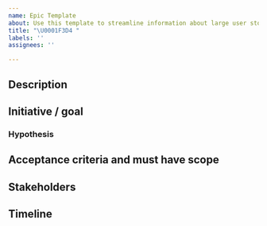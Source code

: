 ```yaml
---
name: Epic Template
about: Use this template to streamline information about large user stories
title: "\U0001F3D4 "
labels: ''
assignees: ''

---
```


## Description
<!-- 
Brief summary of what this Epic is, whether it's a larger project, goal, or user story. Describe the job to be done, which persona this Epic is mainly for, or if more multiple, break it down by user and job story.
-->

## Initiative / goal
<!-- 
Describe how this Epic impacts an initiative the business is working on.
-->

### Hypothesis
<!--
What is your hypothesis on the success of this Epic? Describe how success will be measured and what leading indicators the team will have to know if success has been hit.
-->

## Acceptance criteria and must have scope
<!--
Define what is a must-have for launch and in-scope. Keep this section fluid and dynamic until you lock-in priority during planning.
-->

## Stakeholders
<!--
Describe who needs to be kept up-to-date about this Epic, included in discussions, or updated along the way. Stakeholders can be both in Product/Engineering, as well as other teams like Customer Success who might want to keep customers updated on the Epic project.
-->

## Timeline
<!-- What's the timeline for this Epic, what resources are needed, and what might potentially block this from hitting the projected end date.
-->
